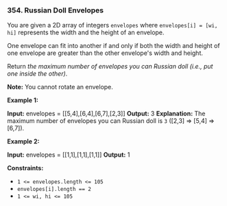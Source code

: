 ### 354\. Russian Doll Envelopes

You are given a 2D array of integers `envelopes` where `envelopes[i] = [wi, hi]` represents the width and the height of an envelope.

One envelope can fit into another if and only if both the width and height of one envelope are greater than the other envelope's width and height.

Return _the maximum number of envelopes you can Russian doll (i.e., put one inside the other)_.

**Note:** You cannot rotate an envelope.

**Example 1:**

**Input:** envelopes = \[\[5,4\],\[6,4\],\[6,7\],\[2,3\]\]
**Output:** 3
**Explanation:** The maximum number of envelopes you can Russian doll is `3` (\[2,3\] => \[5,4\] => \[6,7\]).

**Example 2:**

**Input:** envelopes = \[\[1,1\],\[1,1\],\[1,1\]\]
**Output:** 1

**Constraints:**

*   `1 <= envelopes.length <= 105`
*   `envelopes[i].length == 2`
*   `1 <= wi, hi <= 105`
